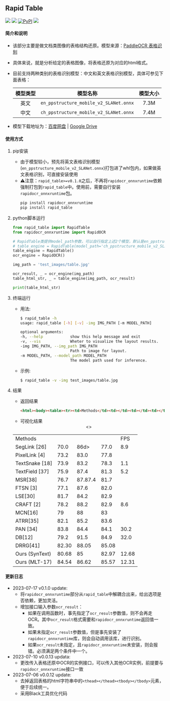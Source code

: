 ## Rapid Table
<p align="left">
    <a href=""><img src="https://img.shields.io/badge/Python->=3.6,<3.12-aff.svg"></a>
    <a href=""><img src="https://img.shields.io/badge/OS-Linux%2C%20Win%2C%20Mac-pink.svg"></a>
    <a href="https://pypi.org/project/rapid-table/"><img alt="PyPI" src="https://img.shields.io/pypi/v/rapid-table"></a>
    <a href="https://pepy.tech/project/rapid-table"><img src="https://static.pepy.tech/personalized-badge/rapid-table?period=total&units=abbreviation&left_color=grey&right_color=blue&left_text=Downloads"></a>
</p>

#### 简介和说明
- 该部分主要是做文档类图像的表格结构还原。模型来源：[PaddleOCR 表格识别](https://github.com/PaddlePaddle/PaddleOCR/blob/133d67f27dc8a241d6b2e30a9f047a0fb75bebbe/ppstructure/table/README_ch.md)
- 具体来说，就是分析给定的表格图像，将表格还原为对应的html格式。
- 目前支持两种类别的表格识别模型：中文和英文表格识别模型，具体可参见下面表格：

    | 模型类型  |        模型名称         | 模型大小 |
    |:---:|:---:|:---:|
    |   英文   | `en_ppstructure_mobile_v2_SLANet.onnx` |  7.3M   |
    |   中文   |   `ch_ppstructure_mobile_v2_SLANet.onnx`    |  7.4M   |
- 模型下载地址为：[百度网盘](https://pan.baidu.com/s/1PI9fksW6F6kQfJhwUkewWg?pwd=p29g) | [Google Drive](https://drive.google.com/drive/folders/1DAPWSN2zGQ-ED_Pz7RaJGTjfkN2-Mvsf?usp=sharing)


#### 使用方式
1. pip安装
    - 由于模型较小，预先将英文表格识别模型(`en_ppstructure_mobile_v2_SLANet.onnx`)打包进了whl包内，如果做英文表格识别，可直接安装使用
    - ⚠️注意：`rapid_table>=v0.1.0`之后，不再将`rapidocr_onnxruntime`依赖强制打包到`rapid_table`中。使用前，需要自行安装`rapidocr_onnxruntime`包。
        ```bash
        pip install rapidocr_onnxruntime
        pip install rapid_table
        ```
2. python脚本运行
    ````python
    from rapid_table import RapidTable
    from rapidocr_onnxruntime import RapidOCR

    # RapidTable类提供model_path参数，可以自行指定上述2个模型，默认是en_ppstructure_mobile_v2_SLANet.onnx
    # table_engine = RapidTable(model_path='ch_ppstructure_mobile_v2_SLANet.onnx')
    table_engine = RapidTable()
    ocr_engine = RapidOCR()

    img_path = 'test_images/table.jpg'

    ocr_result, _ = ocr_engine(img_path)
    table_html_str, _ = table_engine(img_path, ocr_result)

    print(table_html_str)
    ````
3. 终端运行
   - 用法:
     ```bash
     $ rapid_table -h
     usage: rapid_table [-h] [-v] -img IMG_PATH [-m MODEL_PATH]

     optional arguments:
     -h, --help            show this help message and exit
     -v, --vis             Wheter to visualize the layout results.
     -img IMG_PATH, --img_path IMG_PATH
                           Path to image for layout.
     -m MODEL_PATH, --model_path MODEL_PATH
                           The model path used for inference.
     ```
   - 示例:
     ```bash
     $ rapid_table -v -img test_images/table.jpg
     ```

4. 结果
    - 返回结果
        ```html
        <html><body><table><tr><td>Methods</td><td></td><td></td><td></td><td>FPS</td></tr><tr><td>SegLink [26]</td><td>70.0</td><td>86d><td.0</td><td>77.0</td><td>8.9</td></tr><tr><td>PixelLink [4]</td><td>73.2</td><td>83.0</td><td>77.8</td><td></td></tr><tr><td>TextSnake [18]</td><td>73.9</td><td>83.2</td><td>78.3</td><td>1.1</td></tr><tr><td>TextField [37]</td><td>75.9</td><td>87.4</td><td>81.3</td><td>5.2</td></tr><tr><td>MSR[38]</td><td>76.7</td><td>87.87.4</td><td>81.7</td><td></td></tr><tr><td>FTSN [3]</td><td>77.1</td><td>87.6</td><td>82.0</td><td></td></tr><tr><td>LSE[30]</td><td>81.7</td><td>84.2</td><td>82.9</td><><ttd></td></tr><tr><td>CRAFT [2]</td><td>78.2</td><td>88.2</td><td>82.9</td><td>8.6</td></tr><tr><td>MCN[16]</td><td>79</td><td>88</td><td>83</td><td></td></tr><tr><td>ATRR</>[35]</td><td>82.1</td><td>85.2</td><td>83.6</td><td></td></tr><tr><td>PAN [34]</td><td>83.8</td><td>84.4</td><td>84.1</td><td>30.2</td></tr><tr><td>DB[12]</td><td>79.2</t91/d><td>91.5</td><td>84.9</td><td>32.0</td></tr><tr><td>DRRG[41]</td><td>82.30</td><td>88.05</td><td>85.08</td><td></td></tr><tr><td>Ours (SynText)</td><td>80.68</td><td>85<t..40</td><td>82.97</td><td>12.68</td></tr><tr><td>Ours (MLT-17)</td><td>84.54</td><td>86.62</td><td>85.57</td><td>12.31</td></tr></table></body></html>
        ```
   - 可视化结果
    <div align="center">
        <table><tr><td>Methods</td><td></td><td></td><td></td><td>FPS</td></tr><tr><td>SegLink [26]</td><td>70.0</td><td>86d><td.0</td><td>77.0</td><td>8.9</td></tr><tr><td>PixelLink [4]</td><td>73.2</td><td>83.0</td><td>77.8</td><td></td></tr><tr><td>TextSnake [18]</td><td>73.9</td><td>83.2</td><td>78.3</td><td>1.1</td></tr><tr><td>TextField [37]</td><td>75.9</td><td>87.4</td><td>81.3</td><td>5.2</td></tr><tr><td>MSR[38]</td><td>76.7</td><td>87.87.4</td><td>81.7</td><td></td></tr><tr><td>FTSN [3]</td><td>77.1</td><td>87.6</td><td>82.0</td><td></td></tr><tr><td>LSE[30]</td><td>81.7</td><td>84.2</td><td>82.9</td><><ttd></td></tr><tr><td>CRAFT [2]</td><td>78.2</td><td>88.2</td><td>82.9</td><td>8.6</td></tr><tr><td>MCN[16]</td><td>79</td><td>88</td><td>83</td><td></td></tr><tr><td>ATRR</>[35]</td><td>82.1</td><td>85.2</td><td>83.6</td><td></td></tr><tr><td>PAN [34]</td><td>83.8</td><td>84.4</td><td>84.1</td><td>30.2</td></tr><tr><td>DB[12]</td><td>79.2</t91/d><td>91.5</td><td>84.9</td><td>32.0</td></tr><tr><td>DRRG[41]</td><td>82.30</td><td>88.05</td><td>85.08</td><td></td></tr><tr><td>Ours (SynText)</td><td>80.68</td><td>85<t..40</td><td>82.97</td><td>12.68</td></tr><tr><td>Ours (MLT-17)</td><td>84.54</td><td>86.62</td><td>85.57</td><td>12.31</td></tr></table>
    </div>

#### 更新日志
- 2023-07-17 v0.1.0 update:
    - 将`rapidocr_onnxruntime`部分从`rapid_table`中解耦合出来，给出选项是否依赖，更加灵活。
    - 增加接口输入参数`ocr_result`：
      - 如果在调用函数时，事先指定了`ocr_result`参数值，则不会再走OCR。其中`ocr_result`格式需要和`rapidocr_onnxruntime`返回值一致。
      - 如果未指定`ocr_result`参数值，但是事先安装了`rapidocr_onnxruntime`库，则会自动调用该库，进行识别。
      - 如果`ocr_result`未指定，且`rapidocr_onnxruntime`未安装，则会报错。必须满足两个条件中一个。
- 2023-07-10 v0.0.13 updata:
    - 更改传入表格还原中OCR的实例接口，可以传入其他OCR实例，前提要与`rapidocr_onnxruntime`接口一致
- 2023-07-06 v0.0.12 update:
    - 去掉返回表格的html字符串中的`<thead></thead><tbody></tbody>`元素，便于后续统一。
    - 采用Black工具优化代码